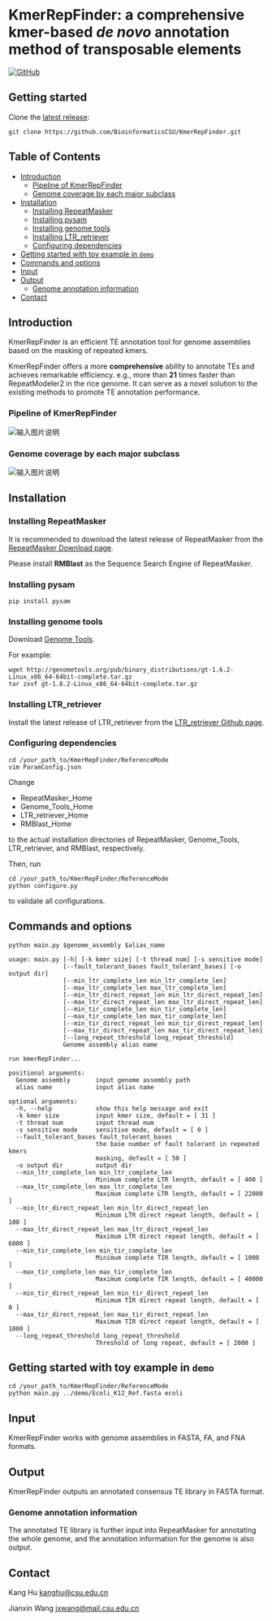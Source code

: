 # KmerRepFinder: a comprehensive kmer-based  _de novo_  annotation method of transposable elements
[![GitHub](https://img.shields.io/github/license/BioinformaticsCSU/KmerRepFinder)](https://gitee.com/kkanghu/KmerRepFinder/blob/master/LICENSE)


## Getting started
Clone the [latest release](https://github.com/yangao07/TideHunter/releases):
```
git clone https://github.com/BioinformaticsCSU/KmerRepFinder.git
```
## Table of Contents

- [Introduction](#introduction)
  - [Pipeline of KmerRepFinder](#pipeline)
  - [Genome coverage by each major subclass](#cover_genome)
- [Installation](#install)
  - [Installing RepeatMasker](#repeatmasker)
  - [Installing pysam](#pysam)
  - [Installing genome tools](#genome_tools)
  - [Installing LTR_retriever](#ltrretriever)
  - [Configuring dependencies](#configure)
- [Getting started with toy example in `demo`](#start)
- [Commands and options](#cmd)
- [Input](#input)
- [Output](#output)
  - [Genome annotation information](#repeatmasker_annotation_info)
- [Contact](#contact)

## <a name="introduction"></a>Introduction
KmerRepFinder is an efficient TE annotation tool for genome assemblies based on the masking of repeated kmers.

KmerRepFinder offers a more **comprehensive** ability to annotate TEs and achieves remarkable efficiency. e.g., more than **21** times faster than RepeatModeler2 in the rice genome. It can serve as a novel solution to the existing methods to promote TE annotation performance.

### <a name="pipeline"></a>Pipeline of KmerRepFinder
![输入图片说明](pic/Framework_1.png) 

### <a name="cover_genome"></a>Genome coverage by each major subclass 
![输入图片说明](pic/cover_genome_1.png)

## <a name="install"></a>Installation

### <a name="repeatmasker"></a>Installing RepeatMasker
It is recommended to download the latest release of RepeatMasker 
from the [RepeatMasker Download page](http://www.repeatmasker.org/RepeatMasker/).

Please install  **RMBlast** as the Sequence Search Engine of RepeatMasker.

### <a name="pysam"></a>Installing pysam
```
pip install pysam
```

### <a name="genome_tools"></a>Installing genome tools
Download [Genome Tools](http://genometools.org/pub/binary_distributions/).

For example:
```
wget http://genometools.org/pub/binary_distributions/gt-1.6.2-Linux_x86_64-64bit-complete.tar.gz
tar zxvf gt-1.6.2-Linux_x86_64-64bit-complete.tar.gz
```

### <a name="ltrretriever"></a>Installing LTR_retriever
Install the latest release of LTR_retriever
from the [LTR_retriever Github page](https://github.com/oushujun/LTR_retriever).

### <a name="configure"></a>Configuring dependencies
```
cd /your_path_to/KmerRepFinder/ReferenceMode
vim ParamConfig.json
```
Change
- RepeatMasker_Home
- Genome_Tools_Home
- LTR_retriever_Home
- RMBlast_Home 

to the actual installation directories of RepeatMasker, Genome_Tools, LTR_retriever, and RMBlast, respectively.

Then, run

```
cd /your_path_to/KmerRepFinder/ReferenceMode
python configure.py
```
to validate all configurations.

## <a name="cmd"></a>Commands and options
```
python main.py $genome_assembly $alias_name

usage: main.py [-h] [-k kmer size] [-t thread num] [-s sensitive mode]
               [--fault_tolerant_bases fault_tolerant_bases] [-o output dir]
               [--min_ltr_complete_len min_ltr_complete_len]
               [--max_ltr_complete_len max_ltr_complete_len]
               [--min_ltr_direct_repeat_len min_ltr_direct_repeat_len]
               [--max_ltr_direct_repeat_len max_ltr_direct_repeat_len]
               [--min_tir_complete_len min_tir_complete_len]
               [--max_tir_complete_len max_tir_complete_len]
               [--min_tir_direct_repeat_len min_tir_direct_repeat_len]
               [--max_tir_direct_repeat_len max_tir_direct_repeat_len]
               [--long_repeat_threshold long_repeat_threshold]
               Genome assembly alias name

run kmerRepFinder...

positional arguments:
  Genome assembly       input genome assembly path
  alias name            input alias name

optional arguments:
  -h, --help            show this help message and exit
  -k kmer size          input kmer size, default = [ 31 ]
  -t thread num         input thread num
  -s sensitive mode     sensitive mode, default = [ 0 ]
  --fault_tolerant_bases fault_tolerant_bases
                        the base number of fault tolerant in repeated kmers
                        masking, default = [ 50 ]
  -o output dir         output dir
  --min_ltr_complete_len min_ltr_complete_len
                        Minimum complete LTR length, default = [ 400 ]
  --max_ltr_complete_len max_ltr_complete_len
                        Maximum complete LTR length, default = [ 22000 ]
  --min_ltr_direct_repeat_len min_ltr_direct_repeat_len
                        Minimum LTR direct repeat length, default = [ 100 ]
  --max_ltr_direct_repeat_len max_ltr_direct_repeat_len
                        Maximum LTR direct repeat length, default = [ 6000 ]
  --min_tir_complete_len min_tir_complete_len
                        Minimum complete TIR length, default = [ 1000 ]
  --max_tir_complete_len max_tir_complete_len
                        Maximum complete TIR length, default = [ 40000 ]
  --min_tir_direct_repeat_len min_tir_direct_repeat_len
                        Minimum TIR direct repeat length, default = [ 0 ]
  --max_tir_direct_repeat_len max_tir_direct_repeat_len
                        Maximum TIR direct repeat length, default = [ 1000 ]
  --long_repeat_threshold long_repeat_threshold
                        Threshold of long repeat, default = [ 2000 ]
```

## <a name="start"></a>Getting started with toy example in `demo`
```
cd /your_path_to/KmerRepFinder/ReferenceMode
python main.py ../demo/Ecoli_K12_Ref.fasta ecoli
```

## <a name="input"></a>Input
KmerRepFinder works with genome assemblies in FASTA, FA, and FNA formats.

## <a name="output"></a>Output
KmerRepFinder outputs an annotated consensus TE library in FASTA format.

### <a name="repeatmasker_annotation_info"></a>Genome annotation information
The annotated TE library is further input into RepeatMasker for annotating the whole genome, and the annotation information for the genome is also output.



## <a name="contact"></a>Contact
Kang Hu kanghu@csu.edu.cn

Jianxin Wang jxwang@mail.csu.edu.cn
